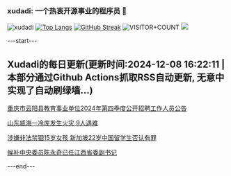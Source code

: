 ### xudadi: 一个热衷开源事业的程序员 👋

![xudadi](https://github-readme-stats-git-masterorgs-github-readme-stats-team.vercel.app/api?username=xudadi)
[![Top Langs](https://github-readme-stats.vercel.app/api/top-langs/?username=xudadi)](https://github.com/anuraghazra/github-readme-stats)
[![GitHub Streak](https://streak-stats.demolab.com?user=xudadi&locale=zh_Hans)](https://git.io/streak-stats)
![VISITOR+COUNT](https://komarev.com/ghpvc/?username=xudadi&label=VISITOR+COUNT)
![](https://raw.githubusercontent.com/xudadi/xudadi/main/assets/github-contribution-grid-snake.svg)


---start---

## Xudadi的每日更新(更新时间:2024-12-08 16:22:11 | 本部分通过Github Actions抓取RSS自动更新, 无意中实现了自动刷绿墙...)

[重庆市云阳县教育事业单位2024年第四季度公开招聘工作人员公告](https://www.gongkaoleida.com/article/2221666)

[山东威海一冷库发生火灾 9人遇难](https://m.163.com/news/article/JISHH60V000189PS.html)

[涉嫌非法禁锢15岁女孩 新加坡22岁中国留学生否认有罪](https://m.163.com/news/article/JIQN0TNG0530JPVV.html)

[候补中央委员陈永奇已任江西省委副书记](https://m.163.com/news/article/JISB7ISA0530M570.html)

---end---
